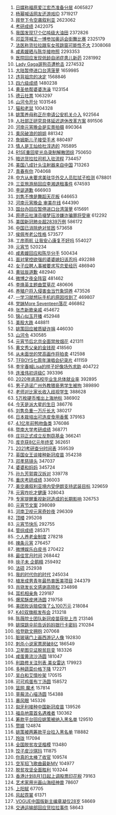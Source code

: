 1. [日媒称福原爱江宏杰准备分居](https://s.weibo.com/weibo?q=%E6%97%A5%E5%AA%92%E7%A7%B0%E7%A6%8F%E5%8E%9F%E7%88%B1%E6%B1%9F%E5%AE%8F%E6%9D%B0%E5%87%86%E5%A4%87%E5%88%86%E5%B1%85&Refer=top) 4065827
1. [杨幂喊话网友还游戏ID](https://s.weibo.com/weibo?q=%23%E6%9D%A8%E5%B9%82%E5%96%8A%E8%AF%9D%E7%BD%91%E5%8F%8B%E8%BF%98%E6%B8%B8%E6%88%8FID%23&Refer=top) 3719217
1. [拜登下令空袭叙利亚](https://s.weibo.com/weibo?q=%E6%8B%9C%E7%99%BB%E4%B8%8B%E4%BB%A4%E7%A9%BA%E8%A2%AD%E5%8F%99%E5%88%A9%E4%BA%9A&Refer=top) 2623062
1. [考研成绩](https://s.weibo.com/weibo?q=%E8%80%83%E7%A0%94%E6%88%90%E7%BB%A9&Refer=top) 2422075
1. [我国发现17个亿吨级大油田](https://s.weibo.com/weibo?q=%23%E6%88%91%E5%9B%BD%E5%8F%91%E7%8E%B017%E4%B8%AA%E4%BA%BF%E5%90%A8%E7%BA%A7%E5%A4%A7%E6%B2%B9%E7%94%B0%23&Refer=top) 2372826
1. [邓亚萍喊王一博参加奥运会街舞比赛](https://s.weibo.com/weibo?q=%23%E9%82%93%E4%BA%9A%E8%90%8D%E5%96%8A%E7%8E%8B%E4%B8%80%E5%8D%9A%E5%8F%82%E5%8A%A0%E5%A5%A5%E8%BF%90%E4%BC%9A%E8%A1%97%E8%88%9E%E6%AF%94%E8%B5%9B%23&Refer=top) 2325179
1. [法医称货拉拉跟车女孩跳窗可能性不大](https://s.weibo.com/weibo?q=%23%E6%B3%95%E5%8C%BB%E7%A7%B0%E8%B4%A7%E6%8B%89%E6%8B%89%E8%B7%9F%E8%BD%A6%E5%A5%B3%E5%AD%A9%E8%B7%B3%E7%AA%97%E5%8F%AF%E8%83%BD%E6%80%A7%E4%B8%8D%E5%A4%A7%23&Refer=top) 2308068
1. [咸素媛晒与陈华接吻照](https://s.weibo.com/weibo?q=%E5%92%B8%E7%B4%A0%E5%AA%9B%E6%99%92%E4%B8%8E%E9%99%88%E5%8D%8E%E6%8E%A5%E5%90%BB%E7%85%A7&Refer=top) 2293353
1. [医院回应发现低龄自闭症患儿新药](https://s.weibo.com/weibo?q=%23%E5%8C%BB%E9%99%A2%E5%9B%9E%E5%BA%94%E5%8F%91%E7%8E%B0%E4%BD%8E%E9%BE%84%E8%87%AA%E9%97%AD%E7%97%87%E6%82%A3%E5%84%BF%E6%96%B0%E8%8D%AF%23&Refer=top) 2281992
1. [Lady Gaga遛狗员遭枪击](https://s.weibo.com/weibo?q=Lady%20Gaga%E9%81%9B%E7%8B%97%E5%91%98%E9%81%AD%E6%9E%AA%E5%87%BB&Refer=top) 2274532
1. [大陆暂停进口台湾菠萝](https://s.weibo.com/weibo?q=%E5%A4%A7%E9%99%86%E6%9A%82%E5%81%9C%E8%BF%9B%E5%8F%A3%E5%8F%B0%E6%B9%BE%E8%8F%A0%E8%90%9D&Refer=top) 1659985
1. [违背祖宗的决定](https://s.weibo.com/weibo?q=%23%E8%BF%9D%E8%83%8C%E7%A5%96%E5%AE%97%E7%9A%84%E5%86%B3%E5%AE%9A%23&Refer=top) 1568846
1. [四六级成绩](https://s.weibo.com/weibo?q=%E5%9B%9B%E5%85%AD%E7%BA%A7%E6%88%90%E7%BB%A9&Refer=top) 1480238
1. [黄圣依帮婆婆洗澡](https://s.weibo.com/weibo?q=%23%E9%BB%84%E5%9C%A3%E4%BE%9D%E5%B8%AE%E5%A9%86%E5%A9%86%E6%B4%97%E6%BE%A1%23&Refer=top) 1123154
1. [德云社票](https://s.weibo.com/weibo?q=%E5%BE%B7%E4%BA%91%E7%A4%BE%E7%A5%A8&Refer=top) 1063297
1. [山河令开分](https://s.weibo.com/weibo?q=%23%E5%B1%B1%E6%B2%B3%E4%BB%A4%E5%BC%80%E5%88%86%23&Refer=top) 1031546
1. [猫和老鼠](https://s.weibo.com/weibo?q=%E7%8C%AB%E5%92%8C%E8%80%81%E9%BC%A0&Refer=top) 1004328
1. [姚策养母称正在申请公安机关介入](https://s.weibo.com/weibo?q=%23%E5%A7%9A%E7%AD%96%E5%85%BB%E6%AF%8D%E7%A7%B0%E6%AD%A3%E5%9C%A8%E7%94%B3%E8%AF%B7%E5%85%AC%E5%AE%89%E6%9C%BA%E5%85%B3%E4%BB%8B%E5%85%A5%23&Refer=top) 922564
1. [人社部正研究具体延迟退休改革方案](https://s.weibo.com/weibo?q=%E4%BA%BA%E7%A4%BE%E9%83%A8%E6%AD%A3%E7%A0%94%E7%A9%B6%E5%85%B7%E4%BD%93%E5%BB%B6%E8%BF%9F%E9%80%80%E4%BC%91%E6%94%B9%E9%9D%A9%E6%96%B9%E6%A1%88&Refer=top) 891506
1. [河南元宵晚会是实景拍摄](https://s.weibo.com/weibo?q=%23%E6%B2%B3%E5%8D%97%E5%85%83%E5%AE%B5%E6%99%9A%E4%BC%9A%E6%98%AF%E5%AE%9E%E6%99%AF%E6%8B%8D%E6%91%84%23&Refer=top) 890364
1. [乘风破浪的姐姐](https://s.weibo.com/weibo?q=%E4%B9%98%E9%A3%8E%E7%A0%B4%E6%B5%AA%E7%9A%84%E5%A7%90%E5%A7%90&Refer=top) 881342
1. [詹姆斯儿子接受手术](https://s.weibo.com/weibo?q=%E8%A9%B9%E5%A7%86%E6%96%AF%E5%84%BF%E5%AD%90%E6%8E%A5%E5%8F%97%E6%89%8B%E6%9C%AF&Refer=top) 880497
1. [情人是王灿给杜淳选的](https://s.weibo.com/weibo?q=%23%E6%83%85%E4%BA%BA%E6%98%AF%E7%8E%8B%E7%81%BF%E7%BB%99%E6%9D%9C%E6%B7%B3%E9%80%89%E7%9A%84%23&Refer=top) 765895
1. [R1SE重回星光岛录制解散团综](https://s.weibo.com/weibo?q=%23R1SE%E9%87%8D%E5%9B%9E%E6%98%9F%E5%85%89%E5%B2%9B%E5%BD%95%E5%88%B6%E8%A7%A3%E6%95%A3%E5%9B%A2%E7%BB%BC%23&Refer=top) 750650
1. [暗访货拉拉司机入驻流程](https://s.weibo.com/weibo?q=%23%E6%9A%97%E8%AE%BF%E8%B4%A7%E6%8B%89%E6%8B%89%E5%8F%B8%E6%9C%BA%E5%85%A5%E9%A9%BB%E6%B5%81%E7%A8%8B%23&Refer=top) 734457
1. [美国八成针头注射器来自中国](https://s.weibo.com/weibo?q=%23%E7%BE%8E%E5%9B%BD%E5%85%AB%E6%88%90%E9%92%88%E5%A4%B4%E6%B3%A8%E5%B0%84%E5%99%A8%E6%9D%A5%E8%87%AA%E4%B8%AD%E5%9B%BD%23&Refer=top) 713263
1. [青春有你](https://s.weibo.com/weibo?q=%E9%9D%92%E6%98%A5%E6%9C%89%E4%BD%A0&Refer=top) 704068
1. [中方从未要求美驻华外交人员肛拭子检测](https://s.weibo.com/weibo?q=%23%E4%B8%AD%E6%96%B9%E4%BB%8E%E6%9C%AA%E8%A6%81%E6%B1%82%E7%BE%8E%E9%A9%BB%E5%8D%8E%E5%A4%96%E4%BA%A4%E4%BA%BA%E5%91%98%E8%82%9B%E6%8B%AD%E5%AD%90%E6%A3%80%E6%B5%8B%23&Refer=top) 678801
1. [三亚旅游局回应李湘退租事件](https://s.weibo.com/weibo?q=%23%E4%B8%89%E4%BA%9A%E6%97%85%E6%B8%B8%E5%B1%80%E5%9B%9E%E5%BA%94%E6%9D%8E%E6%B9%98%E9%80%80%E7%A7%9F%E4%BA%8B%E4%BB%B6%23&Refer=top) 674593
1. [李诞道歉](https://s.weibo.com/weibo?q=%23%E6%9D%8E%E8%AF%9E%E9%81%93%E6%AD%89%23&Refer=top) 666903
1. [刘隽不愧是舞蹈天花板](https://s.weibo.com/weibo?q=%E5%88%98%E9%9A%BD%E4%B8%8D%E6%84%A7%E6%98%AF%E8%88%9E%E8%B9%88%E5%A4%A9%E8%8A%B1%E6%9D%BF&Refer=top) 646653
1. [河南元宵晚会 审美在线](https://s.weibo.com/weibo?q=%E6%B2%B3%E5%8D%97%E5%85%83%E5%AE%B5%E6%99%9A%E4%BC%9A%20%E5%AE%A1%E7%BE%8E%E5%9C%A8%E7%BA%BF&Refer=top) 644390
1. [国台办回应暂停进口台湾菠萝](https://s.weibo.com/weibo?q=%23%E5%9B%BD%E5%8F%B0%E5%8A%9E%E5%9B%9E%E5%BA%94%E6%9A%82%E5%81%9C%E8%BF%9B%E5%8F%A3%E5%8F%B0%E6%B9%BE%E8%8F%A0%E8%90%9D%23&Refer=top) 615691
1. [原德云社演员啜梦珏涉嫌诈骗罪将受审](https://s.weibo.com/weibo?q=%23%E5%8E%9F%E5%BE%B7%E4%BA%91%E7%A4%BE%E6%BC%94%E5%91%98%E5%95%9C%E6%A2%A6%E7%8F%8F%E6%B6%89%E5%AB%8C%E8%AF%88%E9%AA%97%E7%BD%AA%E5%B0%86%E5%8F%97%E5%AE%A1%23&Refer=top) 612292
1. [美国新冠肺炎超2839万例](https://s.weibo.com/weibo?q=%23%E7%BE%8E%E5%9B%BD%E6%96%B0%E5%86%A0%E8%82%BA%E7%82%8E%E8%B6%852839%E4%B8%87%E4%BE%8B%23&Refer=top) 586172
1. [中国已消除绝对贫困](https://s.weibo.com/weibo?q=%23%E4%B8%AD%E5%9B%BD%E5%B7%B2%E6%B6%88%E9%99%A4%E7%BB%9D%E5%AF%B9%E8%B4%AB%E5%9B%B0%23&Refer=top) 573658
1. [侯佩岑老公性格](https://s.weibo.com/weibo?q=%23%E4%BE%AF%E4%BD%A9%E5%B2%91%E8%80%81%E5%85%AC%E6%80%A7%E6%A0%BC%23&Refer=top) 573577
1. [丁彦雨航 让我安心康复不好吗](https://s.weibo.com/weibo?q=%E4%B8%81%E5%BD%A6%E9%9B%A8%E8%88%AA%20%E8%AE%A9%E6%88%91%E5%AE%89%E5%BF%83%E5%BA%B7%E5%A4%8D%E4%B8%8D%E5%A5%BD%E5%90%97&Refer=top) 554027
1. [元宵节](https://s.weibo.com/weibo?q=%E5%85%83%E5%AE%B5%E8%8A%82&Refer=top) 520234
1. [咸素媛回应和陈华分手](https://s.weibo.com/weibo?q=%E5%92%B8%E7%B4%A0%E5%AA%9B%E5%9B%9E%E5%BA%94%E5%92%8C%E9%99%88%E5%8D%8E%E5%88%86%E6%89%8B&Refer=top) 500434
1. [面对掌控欲强的婆婆媳妇该忍吗](https://s.weibo.com/weibo?q=%23%E9%9D%A2%E5%AF%B9%E6%8E%8C%E6%8E%A7%E6%AC%B2%E5%BC%BA%E7%9A%84%E5%A9%86%E5%A9%86%E5%AA%B3%E5%A6%87%E8%AF%A5%E5%BF%8D%E5%90%97%23&Refer=top) 492288
1. [女子应聘人事被要求写恋爱经历](https://s.weibo.com/weibo?q=%E5%A5%B3%E5%AD%90%E5%BA%94%E8%81%98%E4%BA%BA%E4%BA%8B%E8%A2%AB%E8%A6%81%E6%B1%82%E5%86%99%E6%81%8B%E7%88%B1%E7%BB%8F%E5%8E%86&Refer=top) 486940
1. [黄铉辰道歉](https://s.weibo.com/weibo?q=%E9%BB%84%E9%93%89%E8%BE%B0%E9%81%93%E6%AD%89&Refer=top) 482940
1. [微博之夜全阵容](https://s.weibo.com/weibo?q=%23%E5%BE%AE%E5%8D%9A%E4%B9%8B%E5%A4%9C%E5%85%A8%E9%98%B5%E5%AE%B9%23&Refer=top) 481462
1. [李焕英主题曲萱草花](https://s.weibo.com/weibo?q=%E6%9D%8E%E7%84%95%E8%8B%B1%E4%B8%BB%E9%A2%98%E6%9B%B2%E8%90%B1%E8%8D%89%E8%8A%B1&Refer=top) 480606
1. [养殖户将入侵害虫当竹象饲养](https://s.weibo.com/weibo?q=%23%E5%85%BB%E6%AE%96%E6%88%B7%E5%B0%86%E5%85%A5%E4%BE%B5%E5%AE%B3%E8%99%AB%E5%BD%93%E7%AB%B9%E8%B1%A1%E9%A5%B2%E5%85%BB%23&Refer=top) 473526
1. [一学习就想玩手机的原因找到了](https://s.weibo.com/weibo?q=%23%E4%B8%80%E5%AD%A6%E4%B9%A0%E5%B0%B1%E6%83%B3%E7%8E%A9%E6%89%8B%E6%9C%BA%E7%9A%84%E5%8E%9F%E5%9B%A0%E6%89%BE%E5%88%B0%E4%BA%86%23&Refer=top) 469807
1. [党妹More Seventeen落花](https://s.weibo.com/weibo?q=%E5%85%9A%E5%A6%B9More%20Seventeen%E8%90%BD%E8%8A%B1&Refer=top) 466862
1. [张杰新歌亲戚](https://s.weibo.com/weibo?q=%23%E5%BC%A0%E6%9D%B0%E6%96%B0%E6%AD%8C%E4%BA%B2%E6%88%9A%23&Refer=top) 454672
1. [锦心似玉开播](https://s.weibo.com/weibo?q=%23%E9%94%A6%E5%BF%83%E4%BC%BC%E7%8E%89%E5%BC%80%E6%92%AD%23&Refer=top) 452948
1. [美股大跌](https://s.weibo.com/weibo?q=%E7%BE%8E%E8%82%A1%E5%A4%A7%E8%B7%8C&Refer=top) 448811
1. [姚策回应被质疑诈捐](https://s.weibo.com/weibo?q=%23%E5%A7%9A%E7%AD%96%E5%9B%9E%E5%BA%94%E8%A2%AB%E8%B4%A8%E7%96%91%E8%AF%88%E6%8D%90%23&Refer=top) 446030
1. [山河令](https://s.weibo.com/weibo?q=%E5%B1%B1%E6%B2%B3%E4%BB%A4&Refer=top) 430585
1. [元宵节后北京全面禁放烟花](https://s.weibo.com/weibo?q=%23%E5%85%83%E5%AE%B5%E8%8A%82%E5%90%8E%E5%8C%97%E4%BA%AC%E5%85%A8%E9%9D%A2%E7%A6%81%E6%94%BE%E7%83%9F%E8%8A%B1%23&Refer=top) 421311
1. [黄文秀父亲的金钱观](https://s.weibo.com/weibo?q=%23%E9%BB%84%E6%96%87%E7%A7%80%E7%88%B6%E4%BA%B2%E7%9A%84%E9%87%91%E9%92%B1%E8%A7%82%23&Refer=top) 418560
1. [从未面世的梵高画作将拍卖](https://s.weibo.com/weibo?q=%E4%BB%8E%E6%9C%AA%E9%9D%A2%E4%B8%96%E7%9A%84%E6%A2%B5%E9%AB%98%E7%94%BB%E4%BD%9C%E5%B0%86%E6%8B%8D%E5%8D%96&Refer=top) 412598
1. [TFBOYS七周年演唱会纪录片](https://s.weibo.com/weibo?q=%23TFBOYS%E4%B8%83%E5%91%A8%E5%B9%B4%E6%BC%94%E5%94%B1%E4%BC%9A%E7%BA%AA%E5%BD%95%E7%89%87%23&Refer=top) 411159
1. [李宇春喊Lisa的样子好像场外求助](https://s.weibo.com/weibo?q=%23%E6%9D%8E%E5%AE%87%E6%98%A5%E5%96%8ALisa%E7%9A%84%E6%A0%B7%E5%AD%90%E5%A5%BD%E5%83%8F%E5%9C%BA%E5%A4%96%E6%B1%82%E5%8A%A9%23&Refer=top) 404722
1. [连淮伟初评级C](https://s.weibo.com/weibo?q=%23%E8%BF%9E%E6%B7%AE%E4%BC%9F%E5%88%9D%E8%AF%84%E7%BA%A7C%23&Refer=top) 393396
1. [2020年底高校毕业生总体就业率](https://s.weibo.com/weibo?q=2020%E5%B9%B4%E5%BA%95%E9%AB%98%E6%A0%A1%E6%AF%95%E4%B8%9A%E7%94%9F%E6%80%BB%E4%BD%93%E5%B0%B1%E4%B8%9A%E7%8E%87&Refer=top) 392895
1. [男子造谣广州外教猥亵男学生被拘](https://s.weibo.com/weibo?q=%23%E7%94%B7%E5%AD%90%E9%80%A0%E8%B0%A3%E5%B9%BF%E5%B7%9E%E5%A4%96%E6%95%99%E7%8C%A5%E4%BA%B5%E7%94%B7%E5%AD%A6%E7%94%9F%E8%A2%AB%E6%8B%98%23&Refer=top) 389890
1. [老师对比家长收入歧视学生](https://s.weibo.com/weibo?q=%E8%80%81%E5%B8%88%E5%AF%B9%E6%AF%94%E5%AE%B6%E9%95%BF%E6%94%B6%E5%85%A5%E6%AD%A7%E8%A7%86%E5%AD%A6%E7%94%9F&Refer=top) 388628
1. [5万枚硬币堆出上海地标](https://s.weibo.com/weibo?q=5%E4%B8%87%E6%9E%9A%E7%A1%AC%E5%B8%81%E5%A0%86%E5%87%BA%E4%B8%8A%E6%B5%B7%E5%9C%B0%E6%A0%87&Refer=top) 386902
1. [今天是派大星的生日](https://s.weibo.com/weibo?q=%23%E4%BB%8A%E5%A4%A9%E6%98%AF%E6%B4%BE%E5%A4%A7%E6%98%9F%E7%9A%84%E7%94%9F%E6%97%A5%23&Refer=top) 386776
1. [刘隽负重一万斤长大](https://s.weibo.com/weibo?q=%23%E5%88%98%E9%9A%BD%E8%B4%9F%E9%87%8D%E4%B8%80%E4%B8%87%E6%96%A4%E9%95%BF%E5%A4%A7%23&Refer=top) 380217
1. [日本栽培出可连皮食用香蕉](https://s.weibo.com/weibo?q=%23%E6%97%A5%E6%9C%AC%E6%A0%BD%E5%9F%B9%E5%87%BA%E5%8F%AF%E8%BF%9E%E7%9A%AE%E9%A3%9F%E7%94%A8%E9%A6%99%E8%95%89%23&Refer=top) 379163
1. [4.1亿年前鸭吻鱼类](https://s.weibo.com/weibo?q=4.1%E4%BA%BF%E5%B9%B4%E5%89%8D%E9%B8%AD%E5%90%BB%E9%B1%BC%E7%B1%BB&Refer=top) 376086
1. [暨南大学考研成绩](https://s.weibo.com/weibo?q=%E6%9A%A8%E5%8D%97%E5%A4%A7%E5%AD%A6%E8%80%83%E7%A0%94%E6%88%90%E7%BB%A9&Refer=top) 368771
1. [庄羽正式成立反剽窃基金](https://s.weibo.com/weibo?q=%23%E5%BA%84%E7%BE%BD%E6%AD%A3%E5%BC%8F%E6%88%90%E7%AB%8B%E5%8F%8D%E5%89%BD%E7%AA%83%E5%9F%BA%E9%87%91%23&Refer=top) 366241
1. [库克获8亿元年终奖](https://s.weibo.com/weibo?q=%23%E5%BA%93%E5%85%8B%E8%8E%B78%E4%BA%BF%E5%85%83%E5%B9%B4%E7%BB%88%E5%A5%96%23&Refer=top) 362651
1. [2021考研查分时间表](https://s.weibo.com/weibo?q=%232021%E8%80%83%E7%A0%94%E6%9F%A5%E5%88%86%E6%97%B6%E9%97%B4%E8%A1%A8%23&Refer=top) 359539
1. [英国女王谈接种新冠疫苗](https://s.weibo.com/weibo?q=%E8%8B%B1%E5%9B%BD%E5%A5%B3%E7%8E%8B%E8%B0%88%E6%8E%A5%E7%A7%8D%E6%96%B0%E5%86%A0%E7%96%AB%E8%8B%97&Refer=top) 354238
1. [邓孝慈镜头](https://s.weibo.com/weibo?q=%23%E9%82%93%E5%AD%9D%E6%85%88%E9%95%9C%E5%A4%B4%23&Refer=top) 347037
1. [婆婆和妈妈](https://s.weibo.com/weibo?q=%E5%A9%86%E5%A9%86%E5%92%8C%E5%A6%88%E5%A6%88&Refer=top) 345724
1. [孙九芳郭霄汉拆对](https://s.weibo.com/weibo?q=%E5%AD%99%E4%B9%9D%E8%8A%B3%E9%83%AD%E9%9C%84%E6%B1%89%E6%8B%86%E5%AF%B9&Refer=top) 339778
1. [重庆考研成绩](https://s.weibo.com/weibo?q=%E9%87%8D%E5%BA%86%E8%80%83%E7%A0%94%E6%88%90%E7%BB%A9&Refer=top) 336003
1. [美空袭叙利亚境内受伊朗支持武装目标](https://s.weibo.com/weibo?q=%23%E7%BE%8E%E7%A9%BA%E8%A2%AD%E5%8F%99%E5%88%A9%E4%BA%9A%E5%A2%83%E5%86%85%E5%8F%97%E4%BC%8A%E6%9C%97%E6%94%AF%E6%8C%81%E6%AD%A6%E8%A3%85%E7%9B%AE%E6%A0%87%23&Refer=top) 329659
1. [元宵咋吃才健康](https://s.weibo.com/weibo?q=%23%E5%85%83%E5%AE%B5%E5%92%8B%E5%90%83%E6%89%8D%E5%81%A5%E5%BA%B7%23&Refer=top) 328043
1. [专家提醒重视新冠造成的长期影响](https://s.weibo.com/weibo?q=%E4%B8%93%E5%AE%B6%E6%8F%90%E9%86%92%E9%87%8D%E8%A7%86%E6%96%B0%E5%86%A0%E9%80%A0%E6%88%90%E7%9A%84%E9%95%BF%E6%9C%9F%E5%BD%B1%E5%93%8D&Refer=top) 326753
1. [元宵节文案](https://s.weibo.com/weibo?q=%E5%85%83%E5%AE%B5%E8%8A%82%E6%96%87%E6%A1%88&Refer=top) 298089
1. [河南卫视元宵奇妙夜](https://s.weibo.com/weibo?q=%23%E6%B2%B3%E5%8D%97%E5%8D%AB%E8%A7%86%E5%85%83%E5%AE%B5%E5%A5%87%E5%A6%99%E5%A4%9C%23&Refer=top) 296309
1. [顶楼](https://s.weibo.com/weibo?q=%E9%A1%B6%E6%A5%BC&Refer=top) 295208
1. [元宵节快乐](https://s.weibo.com/weibo?q=%E5%85%83%E5%AE%B5%E8%8A%82%E5%BF%AB%E4%B9%90&Refer=top) 292755
1. [管综成绩](https://s.weibo.com/weibo?q=%E7%AE%A1%E7%BB%BC%E6%88%90%E7%BB%A9&Refer=top) 285371
1. [个人养老金制度](https://s.weibo.com/weibo?q=%E4%B8%AA%E4%BA%BA%E5%85%BB%E8%80%81%E9%87%91%E5%88%B6%E5%BA%A6&Refer=top) 278218
1. [辣条元宵](https://s.weibo.com/weibo?q=%E8%BE%A3%E6%9D%A1%E5%85%83%E5%AE%B5&Refer=top) 276457
1. [微博娱乐白皮书](https://s.weibo.com/weibo?q=%23%E5%BE%AE%E5%8D%9A%E5%A8%B1%E4%B9%90%E7%99%BD%E7%9A%AE%E4%B9%A6%23&Refer=top) 270422
1. [最佳赏月时间](https://s.weibo.com/weibo?q=%E6%9C%80%E4%BD%B3%E8%B5%8F%E6%9C%88%E6%97%B6%E9%97%B4&Refer=top) 268442
1. [徐子未 企鹅精](https://s.weibo.com/weibo?q=%E5%BE%90%E5%AD%90%E6%9C%AA%20%E4%BC%81%E9%B9%85%E7%B2%BE&Refer=top) 259492
1. [法硕](https://s.weibo.com/weibo?q=%E6%B3%95%E7%A1%95&Refer=top) 252938
1. [我的时代你的时代](https://s.weibo.com/weibo?q=%E6%88%91%E7%9A%84%E6%97%B6%E4%BB%A3%E4%BD%A0%E7%9A%84%E6%97%B6%E4%BB%A3&Refer=top) 245034
1. [植发成男青年最热衷医美项目](https://s.weibo.com/weibo?q=%23%E6%A4%8D%E5%8F%91%E6%88%90%E7%94%B7%E9%9D%92%E5%B9%B4%E6%9C%80%E7%83%AD%E8%A1%B7%E5%8C%BB%E7%BE%8E%E9%A1%B9%E7%9B%AE%23&Refer=top) 244379
1. [肖骁发长文感谢高晓松](https://s.weibo.com/weibo?q=%23%E8%82%96%E9%AA%81%E5%8F%91%E9%95%BF%E6%96%87%E6%84%9F%E8%B0%A2%E9%AB%98%E6%99%93%E6%9D%BE%23&Refer=top) 234898
1. [耳机相亲角](https://s.weibo.com/weibo?q=%23%E8%80%B3%E6%9C%BA%E7%9B%B8%E4%BA%B2%E8%A7%92%23&Refer=top) 229187
1. [爆浆酥皮烤汤圆](https://s.weibo.com/weibo?q=%23%E7%88%86%E6%B5%86%E9%85%A5%E7%9A%AE%E7%83%A4%E6%B1%A4%E5%9C%86%23&Refer=top) 219758
1. [美团败诉赔偿饿了么100万元](https://s.weibo.com/weibo?q=%23%E7%BE%8E%E5%9B%A2%E8%B4%A5%E8%AF%89%E8%B5%94%E5%81%BF%E9%A5%BF%E4%BA%86%E4%B9%88100%E4%B8%87%E5%85%83%23&Refer=top) 218084
1. [K40双旗舰发布会](https://s.weibo.com/weibo?q=%23K40%E5%8F%8C%E6%97%97%E8%88%B0%E5%8F%91%E5%B8%83%E4%BC%9A%23&Refer=top) 213218
1. [陈薇院士团队新冠疫苗获批上市](https://s.weibo.com/weibo?q=%E9%99%88%E8%96%87%E9%99%A2%E5%A3%AB%E5%9B%A2%E9%98%9F%E6%96%B0%E5%86%A0%E7%96%AB%E8%8B%97%E8%8E%B7%E6%89%B9%E4%B8%8A%E5%B8%82&Refer=top) 213146
1. [姚琛跳伞前告诉妈妈银行卡密码](https://s.weibo.com/weibo?q=%23%E5%A7%9A%E7%90%9B%E8%B7%B3%E4%BC%9E%E5%89%8D%E5%91%8A%E8%AF%89%E5%A6%88%E5%A6%88%E9%93%B6%E8%A1%8C%E5%8D%A1%E5%AF%86%E7%A0%81%23&Refer=top) 210284
1. [哈登欧文拥抱](https://s.weibo.com/weibo?q=%E5%93%88%E7%99%BB%E6%AC%A7%E6%96%87%E6%8B%A5%E6%8A%B1&Refer=top) 207068
1. [脏玻璃门上画西游记人像](https://s.weibo.com/weibo?q=%E8%84%8F%E7%8E%BB%E7%92%83%E9%97%A8%E4%B8%8A%E7%94%BB%E8%A5%BF%E6%B8%B8%E8%AE%B0%E4%BA%BA%E5%83%8F&Refer=top) 192830
1. [刺杀小说家票房破8亿](https://s.weibo.com/weibo?q=%23%E5%88%BA%E6%9D%80%E5%B0%8F%E8%AF%B4%E5%AE%B6%E7%A5%A8%E6%88%BF%E7%A0%B48%E4%BA%BF%23&Refer=top) 186549
1. [卫星图见证脱贫巨变](https://s.weibo.com/weibo?q=%23%E5%8D%AB%E6%98%9F%E5%9B%BE%E8%A7%81%E8%AF%81%E8%84%B1%E8%B4%AB%E5%B7%A8%E5%8F%98%23&Refer=top) 183326
1. [咸蛋黄流沙汤圆](https://s.weibo.com/weibo?q=%23%E5%92%B8%E8%9B%8B%E9%BB%84%E6%B5%81%E6%B2%99%E6%B1%A4%E5%9C%86%23&Refer=top) 181047
1. [利路修关注列表 美女雷达](https://s.weibo.com/weibo?q=%E5%88%A9%E8%B7%AF%E4%BF%AE%E5%85%B3%E6%B3%A8%E5%88%97%E8%A1%A8%20%E7%BE%8E%E5%A5%B3%E9%9B%B7%E8%BE%BE&Refer=top) 179923
1. [多种蔬菜价格下降](https://s.weibo.com/weibo?q=%23%E5%A4%9A%E7%A7%8D%E8%94%AC%E8%8F%9C%E4%BB%B7%E6%A0%BC%E4%B8%8B%E9%99%8D%23&Refer=top) 172271
1. [吴白和艾情吵架](https://s.weibo.com/weibo?q=%23%E5%90%B4%E7%99%BD%E5%92%8C%E8%89%BE%E6%83%85%E5%90%B5%E6%9E%B6%23&Refer=top) 170515
1. [可可鸡蛋布丁汤圆](https://s.weibo.com/weibo?q=%23%E5%8F%AF%E5%8F%AF%E9%B8%A1%E8%9B%8B%E5%B8%83%E4%B8%81%E6%B1%A4%E5%9C%86%23&Refer=top) 158572
1. [篮网 魔术](https://s.weibo.com/weibo?q=%E7%AF%AE%E7%BD%91%20%E9%AD%94%E6%9C%AF&Refer=top) 157814
1. [草莓流心喵汤圆](https://s.weibo.com/weibo?q=%23%E8%8D%89%E8%8E%93%E6%B5%81%E5%BF%83%E5%96%B5%E6%B1%A4%E5%9C%86%23&Refer=top) 154388
1. [暴风眼](https://s.weibo.com/weibo?q=%E6%9A%B4%E9%A3%8E%E7%9C%BC&Refer=top) 145326
1. [匈牙利接种中国新冠疫苗](https://s.weibo.com/weibo?q=%E5%8C%88%E7%89%99%E5%88%A9%E6%8E%A5%E7%A7%8D%E4%B8%AD%E5%9B%BD%E6%96%B0%E5%86%A0%E7%96%AB%E8%8B%97&Refer=top) 139526
1. [福岛地震首名遇难者](https://s.weibo.com/weibo?q=%23%E7%A6%8F%E5%B2%9B%E5%9C%B0%E9%9C%87%E9%A6%96%E5%90%8D%E9%81%87%E9%9A%BE%E8%80%85%23&Refer=top) 130362
1. [筹款平台回应姚策被纳入黑名单](https://s.weibo.com/weibo?q=%23%E7%AD%B9%E6%AC%BE%E5%B9%B3%E5%8F%B0%E5%9B%9E%E5%BA%94%E5%A7%9A%E7%AD%96%E8%A2%AB%E7%BA%B3%E5%85%A5%E9%BB%91%E5%90%8D%E5%8D%95%23&Refer=top) 129510
1. [赘婿](https://s.weibo.com/weibo?q=%E8%B5%98%E5%A9%BF&Refer=top) 124874
1. [姚策被两筹款平台拉入黑名单](https://s.weibo.com/weibo?q=%23%E5%A7%9A%E7%AD%96%E8%A2%AB%E4%B8%A4%E7%AD%B9%E6%AC%BE%E5%B9%B3%E5%8F%B0%E6%8B%89%E5%85%A5%E9%BB%91%E5%90%8D%E5%8D%95%23&Refer=top) 118882
1. [玲珑](https://s.weibo.com/weibo?q=%E7%8E%B2%E7%8F%91&Refer=top) 117094
1. [全国脱贫攻坚楷模](https://s.weibo.com/weibo?q=%23%E5%85%A8%E5%9B%BD%E8%84%B1%E8%B4%AB%E6%94%BB%E5%9D%9A%E6%A5%B7%E6%A8%A1%23&Refer=top) 113480
1. [饺子皮沙琪玛](https://s.weibo.com/weibo?q=%23%E9%A5%BA%E5%AD%90%E7%9A%AE%E6%B2%99%E7%90%AA%E7%8E%9B%23&Refer=top) 111875
1. [你真的太棒了收官](https://s.weibo.com/weibo?q=%E4%BD%A0%E7%9C%9F%E7%9A%84%E5%A4%AA%E6%A3%92%E4%BA%86%E6%94%B6%E5%AE%98&Refer=top) 109574
1. [空军招飞歌曲最新MV](https://s.weibo.com/weibo?q=%23%E7%A9%BA%E5%86%9B%E6%8B%9B%E9%A3%9E%E6%AD%8C%E6%9B%B2%E6%9C%80%E6%96%B0MV%23&Refer=top) 104977
1. [脱贫攻坚全面胜利](https://s.weibo.com/weibo?q=%23%E8%84%B1%E8%B4%AB%E6%94%BB%E5%9D%9A%E5%85%A8%E9%9D%A2%E8%83%9C%E5%88%A9%23&Refer=top) 103244
1. [香港计划8月1日起上调股票印花税](https://s.weibo.com/weibo?q=%E9%A6%99%E6%B8%AF%E8%AE%A1%E5%88%928%E6%9C%881%E6%97%A5%E8%B5%B7%E4%B8%8A%E8%B0%83%E8%82%A1%E7%A5%A8%E5%8D%B0%E8%8A%B1%E7%A8%8E&Refer=top) 79163
1. [艺术家用光画山海经神兽](https://s.weibo.com/weibo?q=%23%E8%89%BA%E6%9C%AF%E5%AE%B6%E7%94%A8%E5%85%89%E7%94%BB%E5%B1%B1%E6%B5%B7%E7%BB%8F%E7%A5%9E%E5%85%BD%23&Refer=top) 78607
1. [上阳赋](https://s.weibo.com/weibo?q=%E4%B8%8A%E9%98%B3%E8%B5%8B&Refer=top) 67705
1. [风起霓裳](https://s.weibo.com/weibo?q=%E9%A3%8E%E8%B5%B7%E9%9C%93%E8%A3%B3&Refer=top) 61371
1. [VOGUE中国版新主编章凝仅28岁](https://s.weibo.com/weibo?q=%23VOGUE%E4%B8%AD%E5%9B%BD%E7%89%88%E6%96%B0%E4%B8%BB%E7%BC%96%E7%AB%A0%E5%87%9D%E4%BB%8528%E5%B2%81%23&Refer=top) 58669
1. [交通运输部回应货拉拉事件](https://s.weibo.com/weibo?q=%E4%BA%A4%E9%80%9A%E8%BF%90%E8%BE%93%E9%83%A8%E5%9B%9E%E5%BA%94%E8%B4%A7%E6%8B%89%E6%8B%89%E4%BA%8B%E4%BB%B6&Refer=top) 58643